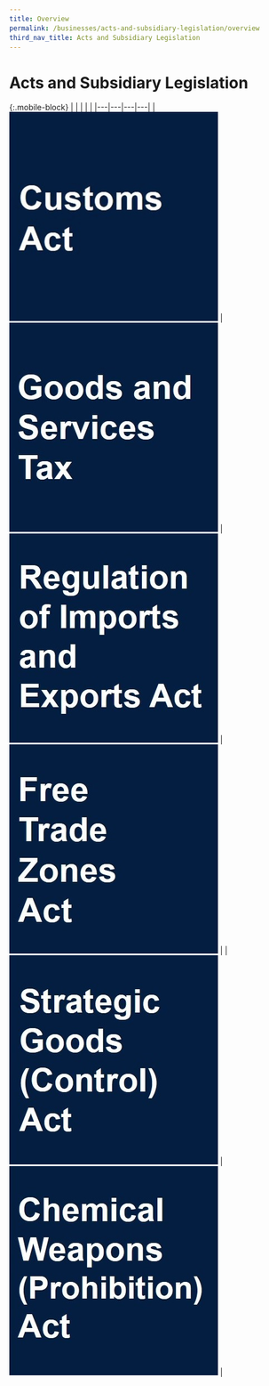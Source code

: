 ```yaml
---
title: Overview
permalink: /businesses/acts-and-subsidiary-legislation/overview
third_nav_title: Acts and Subsidiary Legislation
---
```


# Acts and Subsidiary Legislation

{:.mobile-block}
|  |   |   |   |
|---|---|---|---|
| [![](/images/acts-and-legislation/Picture1.jpg)](/businesses/acts-and-subsidiary-legislation/customs-act) | [![](/images/acts-and-legislation/Picture2.jpg)](/businesses/acts-and-subsidiary-legislation/goods-and-services-tax) | [![](/images/acts-and-legislation/Picture3.jpg)](/businesses/acts-and-subsidiary-legislation/regulation-of-imports-and-exports-act) |  [![](/images/acts-and-legislation/Picture4.jpg)](/businesses/acts-and-subsidiary-legislation/free-trade-zones-act) |
| [![](/images/acts-and-legislation/Picture5.jpg)](/businesses/acts-and-subsidiary-legislation/strategic-goods-control-act) | [![](/images/acts-and-legislation/Picture6.jpg)](/businesses/acts-and-subsidiary-legislation/chemical-weapons-prohibition-act) |
